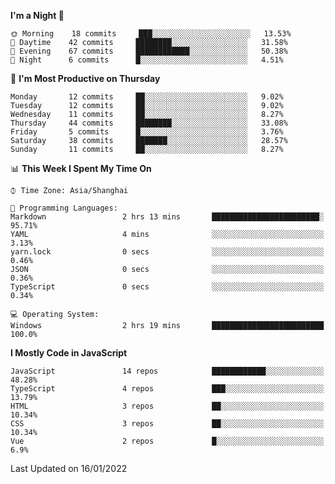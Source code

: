 <!--START_SECTION:waka-->
**I'm a Night 🦉** 

```text
🌞 Morning    18 commits     ███░░░░░░░░░░░░░░░░░░░░░░   13.53% 
🌆 Daytime    42 commits     ████████░░░░░░░░░░░░░░░░░   31.58% 
🌃 Evening    67 commits     ████████████░░░░░░░░░░░░░   50.38% 
🌙 Night      6 commits      █░░░░░░░░░░░░░░░░░░░░░░░░   4.51%

```
📅 **I'm Most Productive on Thursday** 

```text
Monday       12 commits     ██░░░░░░░░░░░░░░░░░░░░░░░   9.02% 
Tuesday      12 commits     ██░░░░░░░░░░░░░░░░░░░░░░░   9.02% 
Wednesday    11 commits     ██░░░░░░░░░░░░░░░░░░░░░░░   8.27% 
Thursday     44 commits     ████████░░░░░░░░░░░░░░░░░   33.08% 
Friday       5 commits      █░░░░░░░░░░░░░░░░░░░░░░░░   3.76% 
Saturday     38 commits     ███████░░░░░░░░░░░░░░░░░░   28.57% 
Sunday       11 commits     ██░░░░░░░░░░░░░░░░░░░░░░░   8.27%

```


📊 **This Week I Spent My Time On** 

```text
⌚︎ Time Zone: Asia/Shanghai

💬 Programming Languages: 
Markdown                 2 hrs 13 mins       ████████████████████████░   95.71% 
YAML                     4 mins              ░░░░░░░░░░░░░░░░░░░░░░░░░   3.13% 
yarn.lock                0 secs              ░░░░░░░░░░░░░░░░░░░░░░░░░   0.46% 
JSON                     0 secs              ░░░░░░░░░░░░░░░░░░░░░░░░░   0.36% 
TypeScript               0 secs              ░░░░░░░░░░░░░░░░░░░░░░░░░   0.34%

💻 Operating System: 
Windows                  2 hrs 19 mins       █████████████████████████   100.0%

```

**I Mostly Code in JavaScript** 

```text
JavaScript               14 repos            ████████████░░░░░░░░░░░░░   48.28% 
TypeScript               4 repos             ███░░░░░░░░░░░░░░░░░░░░░░   13.79% 
HTML                     3 repos             ██░░░░░░░░░░░░░░░░░░░░░░░   10.34% 
CSS                      3 repos             ██░░░░░░░░░░░░░░░░░░░░░░░   10.34% 
Vue                      2 repos             █░░░░░░░░░░░░░░░░░░░░░░░░   6.9%

```



 Last Updated on 16/01/2022
<!--END_SECTION:waka-->

<!--
**likaiqiang/likaiqiang** is a ✨ _special_ ✨ repository because its `README.md` (this file) appears on your GitHub profile.

Here are some ideas to get you started:

- 🔭 I’m currently working on ...
- 🌱 I’m currently learning ...
- 👯 I’m looking to collaborate on ...
- 🤔 I’m looking for help with ...
- 💬 Ask me about ...
- 📫 How to reach me: ...
- 😄 Pronouns: ...
- ⚡ Fun fact: ...
-->
